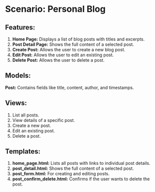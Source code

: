 # Scenario: Personal Blog

## Features:

1. **Home Page:** Displays a list of blog posts with titles and excerpts.  
2. **Post Detail Page:** Shows the full content of a selected post.  
3. **Create Post:** Allows the user to create a new blog post.  
4. **Edit Post:** Allows the user to edit an existing post.  
5. **Delete Post:** Allows the user to delete a post.  

## Models:

**Post:** Contains fields like title, content, author, and timestamps.

## Views:

1. List all posts.  
2. View details of a specific post.  
3. Create a new post.  
4. Edit an existing post.  
5. Delete a post.  

## Templates:

1. **home_page.html:** Lists all posts with links to individual post details.  
2. **post_detail.html:** Shows the full content of a selected post.  
3. **post_form.html:** For creating and editing posts.  
4. **post_confirm_delete.html:** Confirms if the user wants to delete the post.  
